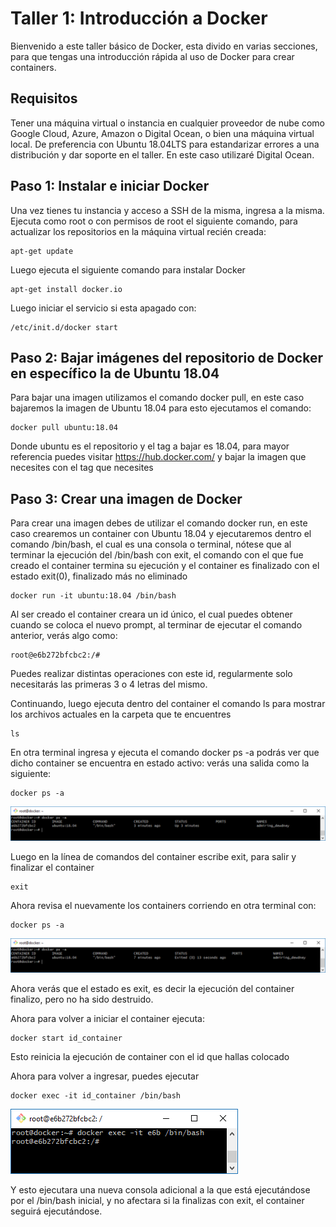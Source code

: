 # Taller 1: Introducción a Docker
Bienvenido a este taller básico de Docker, esta divido en varias secciones, para que tengas una introducción rápida al uso de Docker para crear containers.

## Requisitos
Tener una máquina virtual o instancia en cualquier proveedor de nube como Google Cloud, Azure, Amazon o Digital Ocean, o bien una máquina virtual local. De preferencia con Ubuntu 18.04LTS para estandarizar errores a una distribución y dar soporte en el taller.
En este caso utilizaré Digital Ocean.

## Paso 1: Instalar e iniciar Docker
Una vez tienes tu instancia y acceso a SSH de la misma, ingresa a la misma. Ejecuta como root o con permisos de root el siguiente comando, para actualizar los repositorios en la máquina virtual recién creada:
```
apt-get update
```
Luego ejecuta el siguiente comando para instalar Docker 
```
apt-get install docker.io
```
Luego iniciar el servicio si esta apagado con:
```
/etc/init.d/docker start
```
## Paso 2: Bajar imágenes del repositorio de Docker en específico la de Ubuntu 18.04
Para bajar una imagen utilizamos el comando docker pull, en este caso bajaremos la imagen de Ubuntu 18.04 para esto ejecutamos el comando:
```
docker pull ubuntu:18.04
```
Donde ubuntu es el repositorio y el tag a bajar es 18.04, para mayor referencia puedes visitar 
https://hub.docker.com/ y bajar la imagen que necesites con el tag que necesites
## Paso 3: Crear una imagen de Docker
Para crear una imagen debes de utilizar el comando docker run, en este caso crearemos un container con Ubuntu 18.04 y ejecutaremos dentro el comando /bin/bash, el cual es una consola o terminal, nótese que al terminar la ejecución del /bin/bash con exit, el comando con el que fue creado el container termina su ejecución y el container es finalizado con el estado exit(0), finalizado más no eliminado
```
docker run -it ubuntu:18.04 /bin/bash
```
Al ser creado el container creara un id único, el cual puedes obtener cuando se coloca el nuevo prompt, al terminar de ejecutar el comando anterior, verás algo como:
```
root@e6b272bfcbc2:/#
```
Puedes realizar distintas operaciones con este id, regularmente solo necesitarás las primeras 3 o 4 letras del mismo. 

Continuando, luego ejecuta dentro del container el comando ls para mostrar los archivos actuales en la carpeta que te encuentres
```
ls
```

En otra terminal ingresa y ejecuta el comando docker ps -a podrás ver que dicho container se encuentra en estado activo: verás una salida como la siguiente:
```
docker ps -a
```
![Alt text](imgs/ps1.png?raw=true "Up time")

Luego en la línea de comandos del container escribe exit, para salir y finalizar el container
```
exit 
```
Ahora revisa el nuevamente los containers corriendo en otra terminal con:
```
docker ps -a
```
![Alt text](imgs/ps2.png?raw=true "exit")

Ahora verás que el estado es exit, es decir la ejecución del container finalizo, pero no ha sido destruido.

Ahora para volver a iniciar el container ejecuta:
```
docker start id_container
```
Esto reinicia la ejecución de container con el id que hallas colocado

Ahora para volver a ingresar, puedes ejecutar
```
docker exec -it id_container /bin/bash
```
![Alt text](imgs/exec.png?raw=true "Exec")

Y esto ejecutara una nueva consola adicional a la que está ejecutándose por el /bin/bash inicial, y no afectara si la finalizas con exit, el container seguirá ejecutándose.
